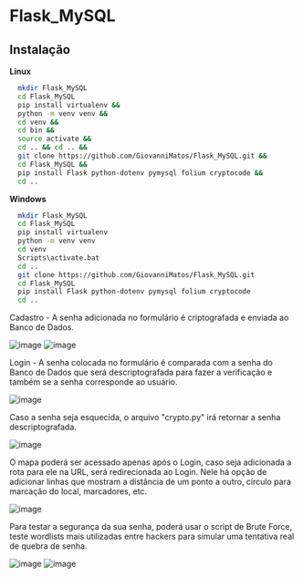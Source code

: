 # Flask_MySQL

## Instalação

<b>Linux</b>
```bash
  mkdir Flask_MySQL
  cd Flask_MySQL
  pip install virtualenv &&
  python -m venv venv &&
  cd venv &&
  cd bin &&
  source activate &&
  cd .. && cd .. &&
  git clone https://github.com/GiovanniMatos/Flask_MySQL.git &&
  cd Flask_MySQL &&
  pip install Flask python-dotenv pymysql folium cryptocode &&
  cd ..
```
<b>Windows</b>
```bash
  mkdir Flask_MySQL
  cd Flask_MySQL
  pip install virtualenv 
  python -m venv venv 
  cd venv 
  Scripts\activate.bat
  cd ..
  git clone https://github.com/GiovanniMatos/Flask_MySQL.git 
  cd Flask_MySQL 
  pip install Flask python-dotenv pymysql folium cryptocode
  cd ..
```

Cadastro - A senha adicionada no formulário é criptografada e enviada ao Banco de Dados.

![image](https://github.com/GiovanniMatos/Flask_MySQL/assets/99231397/b0d319ad-74dd-41c3-a9cb-b23d92e0f79d)
![image](https://github.com/GiovanniMatos/Flask_MySQL/assets/99231397/a143dba9-a02f-4ada-8dfe-1aa6b3d56520)

Login - A senha colocada no formulário é comparada com a senha do Banco de Dados que será descriptografada para fazer a verificação e também se a senha corresponde ao usuário.

![image](https://github.com/GiovanniMatos/Flask_MySQL/assets/99231397/179a04f8-3fea-47b7-bb44-c439ed6567b0)

Caso a senha seja esquecida, o arquivo "crypto.py" irá retornar a senha descriptografada.

![image](https://github.com/GiovanniMatos/Flask_MySQL/assets/99231397/f1868ffe-aa2a-43dc-97cd-0646830de61d)

O mapa poderá ser acessado apenas após o Login, caso seja adicionada a rota para ele na URL, será redirecionada ao Login. Nele há opção de adicionar linhas que mostram a distância de um ponto a outro, círculo para marcação do local, marcadores, etc.

![image](https://github.com/GiovanniMatos/Flask_MySQL/assets/99231397/2a48e6ff-0374-492e-8a41-133747bfcc6c)

Para testar a segurança da sua senha, poderá usar o script de Brute Force, teste wordlists mais utilizadas entre hackers para simular uma tentativa real de quebra de senha.

![image](https://github.com/GiovanniMatos/Flask_MySQL/assets/99231397/19f940ed-9419-41d5-b4e4-9a710c0a7b13)
![image](https://github.com/GiovanniMatos/Flask_MySQL/assets/99231397/0c936067-1811-48d1-8e5b-049207a476b9)

